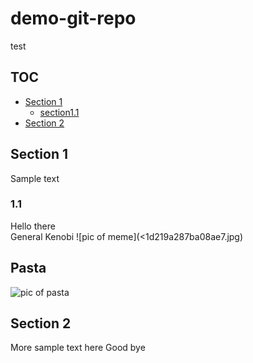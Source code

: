 # demo-git-repo
test

## TOC
* [Section 1](#section-1)
  	* [section1.1](#section-1.1)
* [Section 2](#section-1)

## Section 1
Sample text
### 1.1
Hello there  
General Kenobi
  ![pic of meme](<1d219a287ba08ae7.jpg)

## Pasta
![pic of pasta](https://i.kym-cdn.com/photos/images/newsfeed/001/232/748/392)

## Section 2
More sample text here
Good bye
